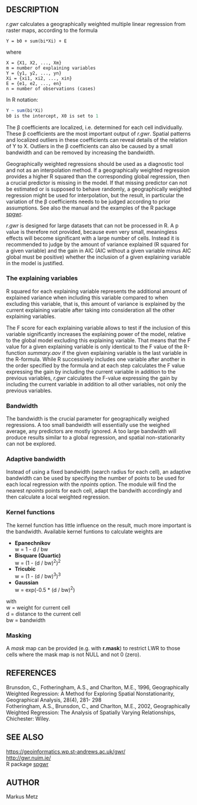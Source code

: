## DESCRIPTION

*r.gwr* calculates a geographically weighted multiple linear regression
from raster maps, according to the formula

```text
Y = b0 + sum(bi*Xi) + E
```

where

```text
X = {X1, X2, ..., Xm}
m = number of explaining variables
Y = {y1, y2, ..., yn}
Xi = {xi1, xi2, ..., xin}
E = {e1, e2, ..., en}
n = number of observations (cases)
```

In R notation:

```R
Y ~ sum(bi*Xi)
b0 is the intercept, X0 is set to 1
```

The β coefficients are localized, i.e. determined for each cell
individually. These β coefficients are the most important output of
*r.gwr*. Spatial patterns and localized outliers in these coefficients
can reveal details of the relation of Y to X. Outliers in the β
coefficients can also be caused by a small bandwidth and can be removed
by increasing the bandwidth.

Geographically weighted regressions should be used as a diagnostic tool
and not as an interpolation method. If a geographically weighted
regression provides a higher R squared than the corresponding global
regression, then a crucial predictor is missing in the model. If that
missing predictor can not be estimated or is supposed to behave
randomly, a geographically weighted regression might be used for
interpolation, but the result, in particular the variation of the β
coefficients needs to be judged according to prior assumptions. See also
the manual and the examples of the R package
[spgwr](http://cran.rstudio.com/web/packages/spgwr/index.html).

*r.gwr* is designed for large datasets that can not be processed in R. A
p value is therefore not provided, because even very small, meaningless
effects will become significant with a large number of cells. Instead it
is recommended to judge by the amount of variance explained (R squared
for a given variable) and the gain in AIC (AIC without a given variable
minus AIC global must be positive) whether the inclusion of a given
explaining variable in the model is justified.

### The explaining variables

R squared for each explaining variable represents the additional amount
of explained variance when including this variable compared to when
excluding this variable, that is, this amount of variance is explained
by the current explaining variable after taking into consideration all
the other explaining variables.

The F score for each explaining variable allows to test if the inclusion
of this variable significantly increases the explaining power of the
model, relative to the global model excluding this explaining variable.
That means that the F value for a given explaining variable is only
identical to the F value of the R-function *summary.aov* if the given
explaining variable is the last variable in the R-formula. While R
successively includes one variable after another in the order specified
by the formula and at each step calculates the F value expressing the
gain by including the current variable in addition to the previous
variables, *r.gwr* calculates the F-value expressing the gain by
including the current variable in addition to all other variables, not
only the previous variables.

### Bandwidth

The bandwidth is the crucial parameter for geographically weighed
regressions. A too small bandwidth will essentially use the weighed
average, any predictors are mostly ignored. A too large bandwidth will
produce results similar to a global regression, and spatial
non-stationarity can not be explored.

### Adaptive bandwidth

Instead of using a fixed bandwidth (search radius for each cell), an
adaptive bandwidth can be used by specifying the number of points to be
used for each local regression with the *npoints* option. The module
will find the nearest *npoints* points for each cell, adapt the bandwith
accordingly and then calculate a local weighted regression.

### Kernel functions

The kernel function has little influence on the result, much more
important is the bandwidth. Available kernel funtions to calculate
weights are

- **Epanechnikov**  
    w = 1 - d / bw
- **Bisquare (Quartic)**  
    w = (1 - (d / bw)<sup>2</sup>)<sup>2</sup>
- **Tricubic**  
    w = (1 - (d / bw)<sup>3</sup>)<sup>3</sup>
- **Gaussian**  
    w = exp(-0.5 \* (d / bw)<sup>2</sup>)

with  
w = weight for current cell  
d = distance to the current cell  
bw = bandwidth

### Masking

A *mask* map can be provided (e.g. with **r.mask**) to restrict LWR to
those cells where the mask map is not NULL and not 0 (zero).

## REFERENCES

Brunsdon, C., Fotheringham, A.S., and Charlton, M.E., 1996,
Geographically Weighted Regression: A Method for Exploring Spatial
Nonstationarity, Geographical Analysis, 28(4), 281- 298  
Fotheringham, A.S., Brunsdon, C., and Charlton, M.E., 2002,
Geographically Weighted Regression: The Analysis of Spatially Varying
Relationships, Chichester: Wiley.  

## SEE ALSO

<https://geoinformatics.wp.st-andrews.ac.uk/gwr/>  
<http://gwr.nuim.ie/>  
R package [spgwr](https://cran.r-project.org/package=spgwr)

## AUTHOR

Markus Metz
